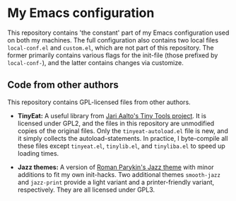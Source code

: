 # My Emacs configuration
This repository contains 'the constant' part of my Emacs configuration used on both my machines. The full configuration also contains two local files `local-conf.el` and `custom.el`, which are not part of this repository. The former primarily contains various flags for the init-file (those prefixed by `local-conf-`), and the latter contains changes via customize.

## Code from other authors
This repository contains GPL-licensed files from other authors.
* __TinyEat:__ A useful library from [Jari Aalto's Tiny Tools project](https://github.com/jaalto/project--emacs-tiny-tools). It is licensed under GPL2, and the files in this repository are unmodified copies of the original files. Only the `tinyeat-autoload.el` file is new, and it simply collects the autoload-statements. In practice, I byte-compile all these files except `tinyeat.el`, `tinylib.el`, and `tinyliba.el` to speed up loading times.

* __Jazz themes:__ A version of [Roman Parykin's Jazz theme](https://github.com/donderom/jazz-theme) with minor additions to fit my own init-hacks. Two additional themes `smooth-jazz` and `jazz-print` provide a light variant and a printer-friendly variant, respectively. They are all licensed under GPL3.

